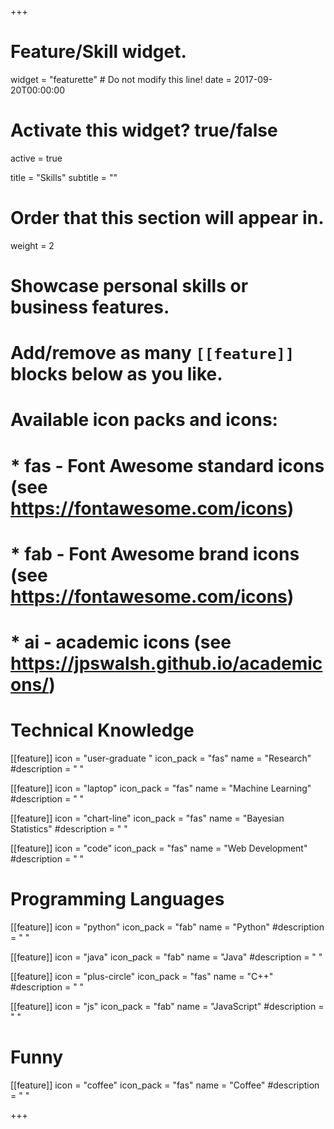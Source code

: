 +++
# Feature/Skill widget.
widget = "featurette"  # Do not modify this line!
date = 2017-09-20T00:00:00

# Activate this widget? true/false
active = true

title = "Skills"
subtitle = ""

# Order that this section will appear in.
weight = 2

# Showcase personal skills or business features.
# 
# Add/remove as many `[[feature]]` blocks below as you like.
# 
# Available icon packs and icons:
# * fas - Font Awesome standard icons (see https://fontawesome.com/icons)
# * fab - Font Awesome brand icons (see https://fontawesome.com/icons)
# * ai - academic icons (see https://jpswalsh.github.io/academicons/)

# Technical Knowledge
[[feature]]
  icon = "user-graduate "
  icon_pack = "fas"
  name = "Research"
  #description = "    "

[[feature]]
  icon = "laptop"
  icon_pack = "fas"
  name = "Machine Learning"
  #description = "    "

[[feature]]
  icon = "chart-line"
  icon_pack = "fas"
  name = "Bayesian Statistics"
  #description = "    "

[[feature]]
  icon = "code"
  icon_pack = "fas"
  name = "Web Development"
  #description = "    "

# Programming Languages
[[feature]]
  icon = "python"
  icon_pack = "fab"
  name = "Python"
  #description = "    "

[[feature]]
  icon = "java"
  icon_pack = "fab"
  name = "Java"
  #description = "    "

[[feature]]
  icon = "plus-circle"
  icon_pack = "fas"
  name = "C++"
  #description = "    "

[[feature]]
  icon = "js"
  icon_pack = "fab"
  name = "JavaScript"
  #description = "    "


# Funny
[[feature]]
  icon = "coffee"
  icon_pack = "fas"
  name = "Coffee"
  #description = "    "
  

+++
